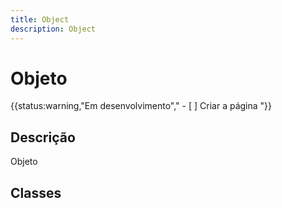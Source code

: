 ```yaml
---
title: Object
description: Object
---
```


# Objeto

{{status:warning,"Em desenvolvimento","
    - [ ] Criar a página
"}}

## Descrição

Objeto

## Classes
